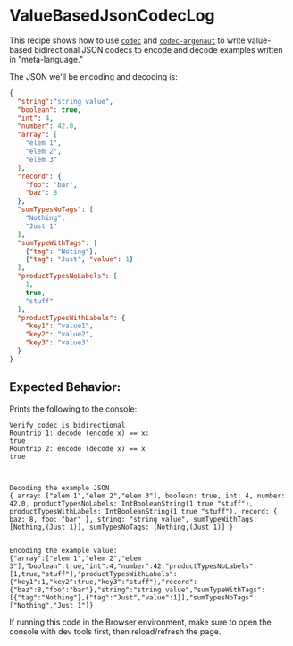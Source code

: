 # ValueBasedJsonCodecLog

This recipe shows how to use [`codec`](https://pursuit.purescript.org/packages/purescript-codec/3.0.0) and [`codec-argonaut`](https://pursuit.purescript.org/packages/purescript-codec-argonaut/) to write value-based bidirectional JSON codecs to encode and decode examples written in "meta-language."

The JSON we'll be encoding and decoding is:
```json
{
  "string":"string value",
  "boolean": true,
  "int": 4,
  "number": 42.0,
  "array": [
    "elem 1",
    "elem 2",
    "elem 3"
  ],
  "record": {
    "foo": "bar",
    "baz": 8
  },
  "sumTypesNoTags": [
    "Nothing",
    "Just 1"
  ],
  "sumTypeWithTags": [
    {"tag": "Noting"},
    {"tag": "Just", "value": 1}
  ],
  "productTypesNoLabels": [
    1,
    true,
    "stuff"
  ],
  "productTypesWithLabels": {
    "key1": "value1",
    "key2": "value2",
    "key3": "value3"
  }
}
```

## Expected Behavior:

Prints the following to the console:
```
Verify codec is bidirectional
Rountrip 1: decode (encode x) == x:
true
Rountrip 2: encode (decode x) == x
true



Decoding the example JSON
{ array: ["elem 1","elem 2","elem 3"], boolean: true, int: 4, number: 42.0, productTypesNoLabels: IntBooleanString(1 true "stuff"), productTypesWithLabels: IntBooleanString(1 true "stuff"), record: { baz: 8, foo: "bar" }, string: "string value", sumTypeWithTags: [Nothing,(Just 1)], sumTypesNoTags: [Nothing,(Just 1)] }


Encoding the example value:
{"array":["elem 1","elem 2","elem 3"],"boolean":true,"int":4,"number":42,"productTypesNoLabels":[1,true,"stuff"],"productTypesWithLabels":{"key1":1,"key2":true,"key3":"stuff"},"record":{"baz":8,"foo":"bar"},"string":"string value","sumTypeWithTags":[{"tag":"Nothing"},{"tag":"Just","value":1}],"sumTypesNoTags":["Nothing","Just 1"]}
```

If running this code in the Browser environment, make sure to open the console with dev tools first, then reload/refresh the page.
